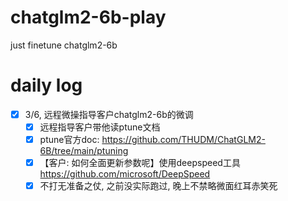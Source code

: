 # chatglm2-6b-play
just finetune chatglm2-6b
# daily log
- [x] 3/6, 远程微操指导客户chatglm2-6b的微调
  - [x] 远程指导客户带他读ptune文档
  - [x] ptune官方doc: https://github.com/THUDM/ChatGLM2-6B/tree/main/ptuning
  - [x] 【客户: 如何全面更新参数呢】使用deepspeed工具 https://github.com/microsoft/DeepSpeed
  - [x] 不打无准备之仗, 之前没实际跑过, 晚上不禁略微面红耳赤笑死
